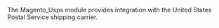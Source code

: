 The Magento_Usps module provides integration with the United States Postal Service shipping carrier.
